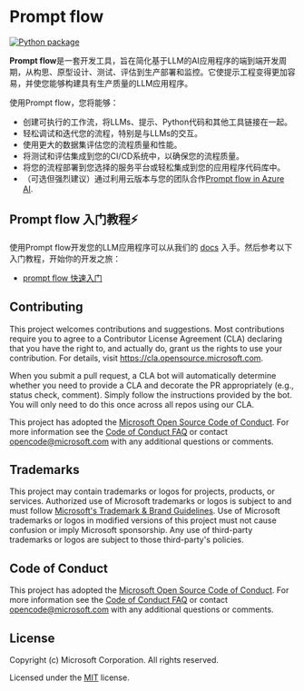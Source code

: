 # Prompt flow

[![Python package](https://img.shields.io/pypi/v/promptflow)](https://pypi.org/project/promptflow/)


**Prompt flow**是一套开发工具，旨在简化基于LLM的AI应用程序的端到端开发周期，从构思、原型设计、测试、评估到生产部署和监控。它使提示工程变得更加容易，并使您能够构建具有生产质量的LLM应用程序。

使用Prompt flow，您将能够：

- 创建可执行的工作流，将LLMs、提示、Python代码和其他工具链接在一起。
- 轻松调试和迭代您的流程，特别是与LLMs的交互。
- 使用更大的数据集评估您的流程质量和性能。
- 将测试和评估集成到您的CI/CD系统中，以确保您的流程质量。
- 将您的流程部署到您选择的服务平台或轻松集成到您的应用程序代码库中。
- （可选但强烈建议）通过利用云版本与您的团队合作[Prompt flow in Azure AI](https://learn.microsoft.com/en-us/azure/machine-learning/prompt-flow/overview-what-is-prompt-flow?view=azureml-api-2).

## Prompt flow 入门教程⚡

使用Prompt flow开发您的LLM应用程序可以从我们的 [docs](https://learn.microsoft.com/en-us/azure/machine-learning/prompt-flow/overview-what-is-prompt-flow?view=azureml-api-2) 入手。然后参考以下入门教程，开始你的开发之旅：
- [prompt flow 快速入门](https://github.com/zwang53/prompt-flow/blob/main/examples/tutorials/get-started/quickstart.ipynb)



## Contributing

This project welcomes contributions and suggestions.  Most contributions require you to agree to a
Contributor License Agreement (CLA) declaring that you have the right to, and actually do, grant us
the rights to use your contribution. For details, visit https://cla.opensource.microsoft.com.

When you submit a pull request, a CLA bot will automatically determine whether you need to provide
a CLA and decorate the PR appropriately (e.g., status check, comment). Simply follow the instructions
provided by the bot. You will only need to do this once across all repos using our CLA.

This project has adopted the [Microsoft Open Source Code of Conduct](https://opensource.microsoft.com/codeofconduct/).
For more information see the [Code of Conduct FAQ](https://opensource.microsoft.com/codeofconduct/faq/) or
contact [opencode@microsoft.com](mailto:opencode@microsoft.com) with any additional questions or comments.

## Trademarks

This project may contain trademarks or logos for projects, products, or services. Authorized use of Microsoft
trademarks or logos is subject to and must follow
[Microsoft's Trademark & Brand Guidelines](https://www.microsoft.com/en-us/legal/intellectualproperty/trademarks/usage/general).
Use of Microsoft trademarks or logos in modified versions of this project must not cause confusion or imply Microsoft sponsorship.
Any use of third-party trademarks or logos are subject to those third-party's policies.

## Code of Conduct

This project has adopted the
[Microsoft Open Source Code of Conduct](https://opensource.microsoft.com/codeofconduct/).
For more information see the
[Code of Conduct FAQ](https://opensource.microsoft.com/codeofconduct/faq/)
or contact [opencode@microsoft.com](mailto:opencode@microsoft.com)
with any additional questions or comments.

## License

Copyright (c) Microsoft Corporation. All rights reserved.

Licensed under the [MIT](LICENSE) license.
